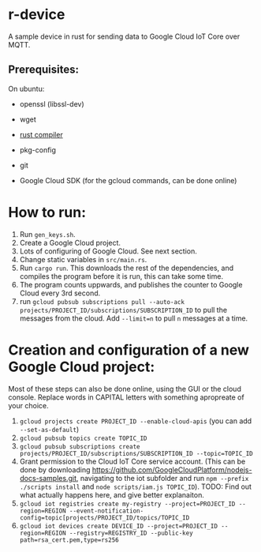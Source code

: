 r-device
========

A sample device in rust for sending data to Google Cloud IoT Core over MQTT.

Prerequisites:
-------------
On ubuntu:
- openssl (libssl-dev)
- wget
- [rust compiler](https://www.rust-lang.org)
- pkg-config
- git

- Google Cloud SDK (for the gcloud commands, can be done online)

How to run:
===========
1. Run `gen_keys.sh`.
2. Create a Google Cloud project.
3. Lots of configuring of Google Cloud. See next section.
4. Change static variables in `src/main.rs`.
5. Run `cargo run`. This downloads the rest of the dependencies, and compiles the program before it is run, this can take some time.
6. The program counts uppwards, and publishes the counter to Google Cloud every 3rd second.
7. run `gcloud pubsub subscriptions pull --auto-ack projects/PROJECT_ID/subscriptions/SUBSCRIPTION_ID` to pull the messages from the cloud. Add `--limit=n` to pull `n` messages at a time.  

Creation and configuration of a new Google Cloud project:
=========================================================
Most of these steps can also be done online, using the GUI or the cloud console.
Replace words in CAPITAL letters with something apropreate of your choice.
1. `gcloud projects create PROJECT_ID --enable-cloud-apis` (you can add `--set-as-default`)
2. `gcloud pubsub topics create TOPIC_ID`
3. `gcloud pubsub subscriptions create projects/PROJECT_ID/subscriptions/SUBSCRIPTION_ID --topic=TOPIC_ID`
4. Grant permission to the Cloud IoT Core service account. (This can be done by downloading https://github.com/GoogleCloudPlatform/nodejs-docs-samples.git, navigating to the iot subfolder and run `npm --prefix ./scripts install` and `node scripts/iam.js TOPIC_ID`). TODO: Find out what actually happens here, and give better explanaiton.
5. `gcloud iot registries create my-registry --project=PROJECT_ID --region=REGION --event-notification-config=topic[projects/PROJECT_ID/topics/TOPIC_ID`
6. `gcloud iot devices create DEVICE_ID --project=PROJECT_ID --region=REGION --registry=REGISTRY_ID --public-key path=rsa_cert.pem,type=rs256`